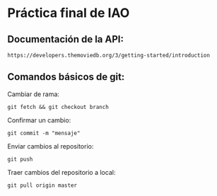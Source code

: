 # Práctica final de IAO

## Documentación de la API:
`https://developers.themoviedb.org/3/getting-started/introduction`

## Comandos básicos de git:

Cambiar de rama:

`git fetch && git checkout branch`

Confirmar un cambio:

`git commit -m "mensaje"`

Enviar cambios al repositorio:

`git push`

Traer cambios del repositorio a local:

`git pull origin master`
